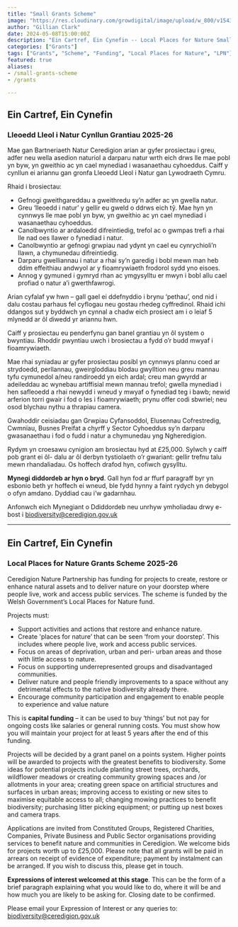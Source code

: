 ```yaml
---
title: "Small Grants Scheme"
image: "https://res.cloudinary.com/growdigital/image/upload/w_800/v1543959573/the-peoples-orchard-39482524460.jpg"
author: "Gillian Clark"
date: 2024-05-08T15:00:00Z
description: "Ein Cartref, Ein Cynefin -- Local Places for Nature Small Grants Scheme"
categories: ["Grants"]
tags: ["Grants", "Scheme", "Funding", "Local Places for Nature", "LPN"]
featured: true
aliases: 
- /small-grants-scheme
- /grants

---
```


## Ein Cartref, Ein Cynefin
### Lleoedd Lleol i Natur Cynllun Grantiau 2025-26
Mae gan Bartneriaeth Natur Ceredigion arian ar gyfer prosiectau i greu, adfer neu wella
asedion naturiol a darparu natur wrth eich drws lle mae pobl yn byw, yn gweithio ac yn cael
mynediad i wasanaethau cyhoeddus. Caiff y cynllun ei ariannu gan gronfa Lleoedd Lleol i
Natur gan Lywodraeth Cymru.

Rhaid i brosiectau:
- Gefnogi gweithgareddau a gweithredu sy’n adfer ac yn gwella natur.
- Greu ‘lleoedd i natur’ y gellir eu gweld o ddrws eich tŷ. Mae hyn yn cynnwys lle mae
pobl yn byw, yn gweithio ac yn cael mynediad i wasanaethau cyhoeddus.
- Canolbwyntio ar ardaloedd difreintiedig, trefol ac o gwmpas trefi a rhai lle nad oes
llawer o fynediad i natur.
- Canolbwyntio ar gefnogi grwpiau nad ydynt yn cael eu cynrychioli’n llawn, a
chymunedau difreintiedig.
- Darparu gwelliannau i natur a rhai sy’n garedig i bobl mewn man heb ddim effeithiau
andwyol ar y fioamrywiaeth frodorol sydd yno eisoes.
- Annog y gymuned i gymryd rhan ac ymgysylltu er mwyn i bobl allu cael profiad o
natur a’i gwerthfawrogi.

Arian cyfalaf yw hwn – gall gael ei ddefnyddio i brynu ‘pethau’, ond nid i dalu costau parhaus fel cyflogau neu gostau rhedeg cyffredinol. Rhaid ichi ddangos sut y byddwch yn cynnal a chadw eich prosiect am i o leiaf 5 mlynedd ar ôl diwedd yr ariannu hwn.

Caiff y prosiectau eu penderfynu gan banel grantiau yn ôl system o bwyntiau. Rhoddir pwyntiau uwch i brosiectau a fydd o’r budd mwyaf i fioamrywiaeth.

Mae rhai syniadau ar gyfer prosiectau posibl yn cynnwys plannu coed ar strydoedd, perllannau, gweirgloddiau blodau gwylltion neu greu mannau tyfu cymunedol a/neu randiroedd yn eich ardal; creu man gwyrdd ar adeileddau ac wynebau artiffisial mewn mannau trefol; gwella mynediad i hen safleoedd a rhai newydd i wneud y mwyaf o fynediad teg i bawb; newid arferion torri gwair i fod o les i fioamrywiaeth; prynu offer codi sbwriel; neu osod blychau nythu a thrapiau camera.

Gwahoddir ceisiadau gan Grwpiau Cyfansoddol, Elusennau Cofrestredig, Cwmnïau, Busnes Preifat a chyrff y Sector Cyhoeddus sy’n darparu gwasanaethau i fod o fudd i natur a chymunedau yng Ngheredigion.

Rydym yn croesawu cynigion am brosiectau hyd at £25,000. Sylwch y caiff pob grant ei ôl- dalu ar ôl derbyn tystiolaeth o’r gwariant: gellir trefnu talu mewn rhandaliadau. Os hoffech drafod hyn, cofiwch gysylltu.

**Mynegi diddordeb ar hyn o bryd**. Gall hyn fod ar ffurf paragraff byr yn esbonio beth yr
hoffech ei wneud, ble fydd hynny a faint rydych yn debygol o ofyn amdano. Dyddiad cau i’w
gadarnhau.

Anfonwch eich Mynegiant o Ddiddordeb neu unrhyw ymholiadau drwy e-bost i
biodiversity@ceredigion.gov.uk

---

## Ein Cartref, Ein Cynefin
### Local Places for Nature Grants Scheme 2025-26
Ceredigion Nature Partnership has funding for projects to create, restore or enhance natural assets and to deliver nature on your doorstep where people live, work and access public services. The scheme is funded by the Welsh Government’s Local Places for Nature fund.

Projects must:
- Support activities and actions that restore and enhance nature.
- Create 'places for nature’ that can be seen ‘from your doorstep’. This includes where
people live, work and access public services.
- Focus on areas of deprivation, urban and peri- urban areas and those with little
access to nature.
- Focus on supporting underrepresented groups and disadvantaged communities.
- Deliver nature and people friendly improvements to a space without any detrimental
effects to the native biodiversity already there.
- Encourage community participation and engagement to enable people to experience
and value nature

This is **capital funding** – it can be used to buy ‘things’ but not pay for ongoing costs like
salaries or general running costs. You must show how you will maintain your project for at
least 5 years after the end of this funding.

Projects will be decided by a grant panel on a points system. Higher points will be awarded to projects with the greatest benefits to biodiversity. Some ideas for potential projects include planting street trees, orchards, wildflower meadows or creating community growing spaces and /or allotments in your area; creating green space on artificial structures and surfaces in urban areas; improving access to existing or new sites to maximise equitable access to all; changing mowing practices to benefit biodiversity; purchasing litter picking equipment; or putting up nest boxes and camera traps.

Applications are invited from Constituted Groups, Registered Charities, Companies, Private Business and Public Sector organisations providing services to benefit nature and communities in Ceredigion. We welcome bids for projects worth up to £25,000. Please note that all grants will be paid in arrears on receipt of evidence of expenditure; payment by instalment can be arranged. If you wish to discuss this, please get in touch.

**Expressions of interest welcomed at this stage**. This can be the form of a brief paragraph
explaining what you would like to do, where it will be and how much you are likely to be
asking for. Closing date to be confirmed.

Please email your Expression of Interest or any queries to:
biodiversity@ceredigion.gov.uk
